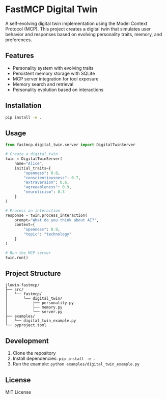 # FastMCP Digital Twin

A self-evolving digital twin implementation using the Model Context Protocol (MCP). This project creates a digital twin that simulates user behavior and responses based on evolving personality traits, memory, and preferences.

## Features

- Personality system with evolving traits
- Persistent memory storage with SQLite
- MCP server integration for tool exposure
- Memory search and retrieval
- Personality evolution based on interactions

## Installation

```bash
pip install -e .
```

## Usage

```python
from fastmcp.digital_twin.server import DigitalTwinServer

# Create a digital twin
twin = DigitalTwinServer(
    name="Alice",
    initial_traits={
        "openness": 0.8,
        "conscientiousness": 0.7,
        "extraversion": 0.6,
        "agreeableness": 0.9,
        "neuroticism": 0.3
    }
)

# Process an interaction
response = twin.process_interaction(
    prompt="What do you think about AI?",
    context={
        "openness": 0.9,
        "topic": "technology"
    }
)

# Run the MCP server
twin.run()
```

## Project Structure

```
jlowin-fastmcp/
├── src/
│   └── fastmcp/
│       └── digital_twin/
│           ├── personality.py
│           ├── memory.py
│           └── server.py
├── examples/
│   └── digital_twin_example.py
└── pyproject.toml
```

## Development

1. Clone the repository
2. Install dependencies: `pip install -e .`
3. Run the example: `python examples/digital_twin_example.py`

## License

MIT License 